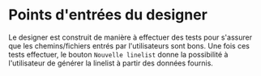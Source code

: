 # Points d'entrées du designer

Le designer est construit de manière à effectuer des tests pour
s'assurer que les chemins/fichiers entrés par l'utilisateurs sont bons.
Une fois ces tests effectuer, le bouton `Nouvelle linelist` donne
la possibilité à l'utilisateur de générer la linelist à partir des données
fournis.
